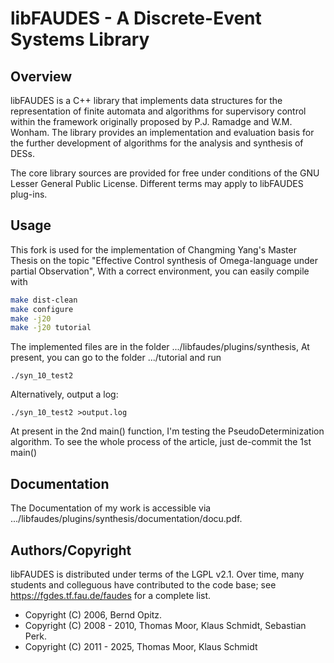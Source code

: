 # libFAUDES - A Discrete-Event Systems Library



## Overview


libFAUDES is a C++ library that implements data structures for the representation 
of finite automata and algorithms for supervisory control within the framework 
originally proposed by P.J. Ramadge and W.M. Wonham. The library provides an 
implementation and evaluation basis for the further development of 
algorithms for the analysis and synthesis of DESs.

The core library sources are provided for free under conditions of the GNU Lesser 
General Public License.  Different terms may apply to libFAUDES plug-ins.

## Usage
This fork is used for the implementation of Changming Yang's Master Thesis 
on the topic "Effective Control synthesis of Omega-language under partial Observation",
With a correct environment, you can easily compile with 
```bash
make dist-clean
make configure
make -j20
make -j20 tutorial 
```
The implemented files are in the folder .../libfaudes/plugins/synthesis,
At present, you can go to the folder .../tutorial and run
```
./syn_10_test2
```
Alternatively, output a log:
```
./syn_10_test2 >output.log
```

At present in the 2nd main() function, I'm testing the PseudoDeterminization algorithm.
To see the whole process of the article, just de-commit the 1st main()
## Documentation

The Documentation of my work is accessible via .../libfaudes/plugins/synthesis/documentation/docu.pdf.


## Authors/Copyright

libFAUDES is distributed under terms of the LGPL v2.1. Over time, many students and colleguous have contributed to the code base; see  https://fgdes.tf.fau.de/faudes for a complete list.

- Copyright (C) 2006, Bernd Opitz.
- Copyright (C) 2008 - 2010, Thomas Moor, Klaus Schmidt, Sebastian Perk. 
- Copyright (C) 2011 - 2025, Thomas Moor, Klaus Schmidt

